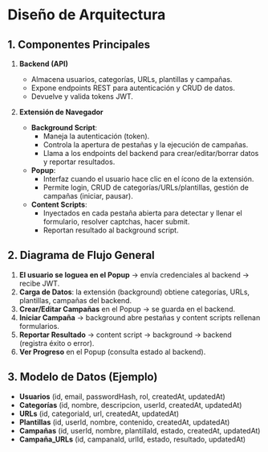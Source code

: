 # Diseño de Arquitectura

## 1. Componentes Principales

1. **Backend (API)**  
   - Almacena usuarios, categorías, URLs, plantillas y campañas.
   - Expone endpoints REST para autenticación y CRUD de datos.
   - Devuelve y valida tokens JWT.

2. **Extensión de Navegador**  
   - **Background Script**:
     - Maneja la autenticación (token).
     - Controla la apertura de pestañas y la ejecución de campañas.
     - Llama a los endpoints del backend para crear/editar/borrar datos y reportar resultados.
   - **Popup**:
     - Interfaz cuando el usuario hace clic en el ícono de la extensión.
     - Permite login, CRUD de categorías/URLs/plantillas, gestión de campañas (iniciar, pausar).
   - **Content Scripts**:
     - Inyectados en cada pestaña abierta para detectar y llenar el formulario, resolver captchas, hacer submit.
     - Reportan resultado al background script.

## 2. Diagrama de Flujo General

1. **El usuario se loguea en el Popup** → envía credenciales al backend → recibe JWT.
2. **Carga de Datos**: la extensión (background) obtiene categorías, URLs, plantillas, campañas del backend.
3. **Crear/Editar Campañas** en el Popup → se guarda en el backend.
4. **Iniciar Campaña** → background abre pestañas y content scripts rellenan formularios.
5. **Reportar Resultado** → content script -> background -> backend (registra éxito o error).
6. **Ver Progreso** en el Popup (consulta estado al backend).

## 3. Modelo de Datos (Ejemplo)

- **Usuarios** (id, email, passwordHash, rol, createdAt, updatedAt)
- **Categorías** (id, nombre, descripcion, userId, createdAt, updatedAt)
- **URLs** (id, categoriaId, url, createdAt, updatedAt)
- **Plantillas** (id, userId, nombre, contenido, createdAt, updatedAt)
- **Campañas** (id, userId, nombre, plantillaId, estado, createdAt, updatedAt)
- **Campaña_URLs** (id, campanaId, urlId, estado, resultado, updatedAt)

